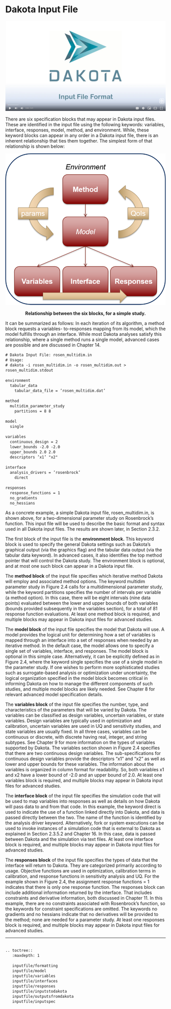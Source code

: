 Dakota Input File
=======================================

[![alt text](inputfile/img/InputFileScreencastTeaser.png "Watch Screencast 1.2: Input File Format")](https://www.youtube.com/watch?v=f1l8DIXd9Gs&list=PLouetuxaIMDo-NMFXT-hlHYhOkePLrayY&index=2)

There are six specification blocks that may appear in Dakota input files. These are identified in the input file using the following
keywords: variables, interface, responses, model, method, and environment. While, these keyword blocks can appear in any
order in a Dakota input file, there is an inherent relationship that ties them together. The simplest form of that relationship is
shown below:

![alt text](img/InputBlocks.png "Fig 2.3")

<p style="text-align: center;"><strong>Relationship between the six blocks, for a simple study.</strong></p>

It can be summarized as follows: In each iteration of its algorithm, a method block requests a variables-
to-responses mapping from its model, which the model fulfills through an interface. While most Dakota analyses satisfy this
relationship, where a single method runs a single model, advanced cases are possible and are discussed in Chapter 14.

```
# Dakota Input File: rosen_multidim.in
# Usage:
# dakota -i rosen_multidim.in -o rosen_multidim.out > rosen_multidim.stdout

environment
  tabular_data
    tabular_data_file = ’rosen_multidim.dat’

method
  multidim_parameter_study
    partitions = 8 8
	
model
  single
  
variables
  continuous_design = 2
  lower_bounds -2.0 -2.0
  upper_bounds 2.0 2.0
  descriptors ’x1’ "x2"
  
interface
  analysis_drivers = ’rosenbrock’
    direct
  
responses
  response_functions = 1
  no_gradients
  no_hessians
```

As a concrete example, a simple Dakota input file, rosen_multidim.in, is shown above, for a two-dimensional
parameter study on Rosenbrock’s function. This input file will be used to describe the basic format and syntax used in all
Dakota input files. The results are shown later, in Section 2.3.2.

The first block of the input file is the **environment block.** This keyword block is used to specify the
general Dakota settings such as Dakota’s graphical output (via the graphics flag) and the tabular data output (via the
tabular data keyword). In advanced cases, it also identifies the top method pointer that will control the Dakota
study. The environment block is optional, and at most one such block can appear in a Dakota input file.

The **method block** of the input file specifies which iterative method Dakota will employ and associated method options. The
keyword multidim parameter study in Figure 2.4 calls for a multidimensional parameter study, while the keyword
partitions specifies the number of intervals per variable (a method option). In this case, there will be eight intervals (nine
data points) evaluated between the lower and upper bounds of both variables (bounds provided subsequently in the variables
section), for a total of 81 response function evaluations. At least one method block is required, and multiple blocks may appear
in Dakota input files for advanced studies.

The **model block** of the input file specifies the model that Dakota will use. A model provides the logical unit for determining
how a set of variables is mapped through an interface into a set of responses when needed by an iterative method. In the
default case, the model allows one to specify a single set of variables, interface, and responses. The model block is optional in
this simple case. Alternatively, it can be explicitly defined as in Figure 2.4, where the keyword single specifies the use of
a single model in the parameter study. If one wishes to perform more sophisticated studies such as surrogate-based analysis
or optimization under uncertainty, the logical organization specified in the model block becomes critical in informing Dakota
on how to manage the different components of such studies, and multiple model blocks are likely needed. See Chapter 8 for
relevant advanced model specification details.

The **variables block** of the input file specifies the number, type, and characteristics of the parameters that will be varied
by Dakota. The variables can be classified as design variables, uncertain variables, or state variables. Design variables are
typically used in optimization and calibration, uncertain variables are used in UQ and sensitivity studies, and state variables are
usually fixed. In all three cases, variables can be continuous or discrete, with discrete having real, integer, and string subtypes.
See Chapter 9 for more information on the types of variables supported by Dakota. The variables section shown in Figure 2.4
specifies that there are two continuous design variables. The sub-specifications for continuous design variables provide the
descriptors “x1” and “x2” as well as lower and upper bounds for these variables. The information about the variables is
organized in column format for readability. So, both variables x1 and x2 have a lower bound of -2.0 and an upper bound of
2.0. At least one variables block is required, and multiple blocks may appear in Dakota input files for advanced studies.

The **interface block** of the input file specifies the simulation code that will be used to map variables into responses as well
as details on how Dakota will pass data to and from that code. In this example, the keyword direct is used to indicate
the use of a function linked directly into Dakota, and data is passed directly between the two. The name of the function is
identified by the analysis driver keyword. Alternatively, fork or system executions can be used to invoke instances
of a simulation code that is external to Dakota as explained in Section 2.3.5.2 and Chapter 16. In this case, data is passed
between Dakota and the simulation via text files. At least one interface block is required, and multiple blocks may appear in
Dakota input files for advanced studies.

The **responses block** of the input file specifies the types of data that the interface will return to Dakota. They are categorized
primarily according to usage. Objective functions are used in optimization, calibration terms in calibration, and response
functions in sensitivity analysis and UQ. For the example shown in Figure 2.4, the assignment response functions =
1 indicates that there is only one response function. The responses block can include additional information returned by the
interface. That includes constraints and derivative information, both discussed in Chapter 11. In this example, there are no
constraints associated with Rosenbrock’s function, so the keywords for constraint specifications are omitted. The keywords
no gradients and no hessians indicate that no derivatives will be provided to the method; none are needed for a
parameter study. At least one responses block is required, and multiple blocks may appear in Dakota input files for advanced
studies.

---

```{eval-rst}

.. toctree::
   :maxdepth: 1
   
   inputfile/formatting
   inputfile/model
   inputfile/variables
   inputfile/interfaces
   inputfile/responses
   inputfile/inputstodakota
   inputfile/outputsfromdakota
   inputfile/inputspec   
```